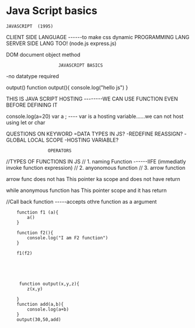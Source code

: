 # Java Script basics
    JAVASCRIPT  (1995)

CLIENT SIDE LANGUAGE  ------to make css dynamic
PROGRAMMING LANG
SERVER SIDE LANG TOO!   (node.js express.js)




<script>
       
       console.log("Hello JavaScript")               ----see in console
       alert("Hello everyone")			     ----popup on the screen	
       document.write("Today is Monday")

    </script>


DOM document object method





						JAVASCRIPT BASICS

-no datatype required

  output()
        function output(){
            console.log("hello js")
        }

THIS IS JAVA SCRIPT HOSTING --------WE CAN USE FUNCTION EVEN BEFORE DEFINING IT






 console.log(a=20)
          var a ;                       ---- var is a hosting variable......we can not host using let or char




QUESTIONS ON KEYWORD
                      =DATA TYPES IN JS?
-REDEFINE REASSIGN?
-GLOBAL LOCAL SCOPE
-HOSTING VARIABLE?





					OPERATORS








//TYPES OF FUNCTIONS IN JS
        // 1. naming Function       ------IIFE (immediatly invoke function expression)
        // 2. anyonomous function
        // 3. arrow function



arrow func does not has This pointer ka scope and does not have return  

while  anonymous function has This pointer scope and it has return







 //Call back function -----accepts othre function as a argument

        function f1 (a){
            a()
        }

        function f2(){
            console.log("I am F2 function")
        }

        f1(f2)





		 function output(x,y,z){
            z(x,y)

        }
        function add(a,b){
            console.log(a+b)
        }
        output(30,50,add)
